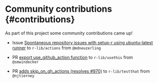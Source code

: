 # Community contributions {#contributions}




As part of this project some community contributions came up!

* Issue [Spontaneous repository issues with setup-r using ubuntu-latest runner](https://github.com/r-lib/actions/issues/25) 
to `r-lib/actions` from `@mdneuzerling`

* PR [export use_github_action function](https://github.com/r-lib/usethis/pull/958) to `r-lib/usethis` from `@smwindecker`

* PR [adds skip_on_gh_actions (resolves #970)](https://github.com/r-lib/testthat/pull/975) to `r-lib/testthat` from `@njtierney`


